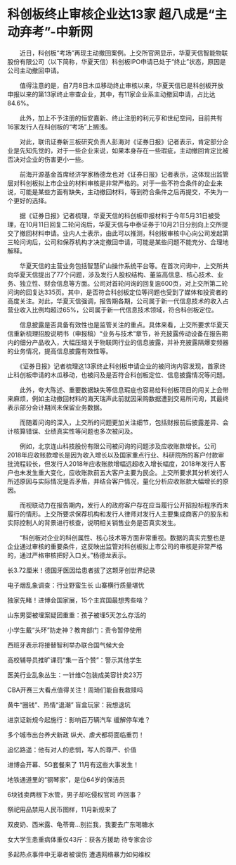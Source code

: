 # 科创板终止审核企业达13家 超八成是“主动弃考”-中新网

　　近日，科创板“考场”再现主动撤回案例。上交所官网显示，华夏天信智能物联股份有限公司（以下简称，华夏天信）科创板IPO申请已处于“终止”状态，原因是公司主动撤回申请。

　　值得注意的是，自7月8日木瓜移动终止审核以来，华夏天信已是科创板开放申报以来的第13家终止审查企业，其中，有11家企业系主动撤回申请，占比达84.6%。

　　此外，加上不予注册的恒安嘉新、终止注册的利元亨和世纪空间，目前共有16家发行人在科创板的“考场”上搁浅。

　　对此，联讯证券新三板研究负责人彭海对《证券日报》记者表示，肯定部分企业是先知先觉的，对于一些企业来说，如果本身存在一些瑕疵，主动撤回肯定比被否决对企业的伤害更小一些。

　　前海开源基金首席经济学家杨德龙也对《证券日报》记者表示，这体现出监管层对科创板拟上市企业的材料审核是非常严格的。对于一些不符合条件的企业来说，可能是某些方面有缺失，主动撤回材料，等到符合条件之后再提交，不失为一个更好的选择。

　　据《证券日报》记者梳理，华夏天信的科创板申报材料于今年5月31日被受理，在10月11日回复二轮问询后，华夏天信与中泰证券于10月21日分别向上交所提交了撤回材料申请。业内人士表示，由此可以推测，科创板审核中心向公司发起第三轮问询后，公司和保荐机构才决定撤回申请，可能是某些问题不能充分、合理地解释。

　　华夏天信的主营业务包括智慧矿山操作系统平台等。在首次问询中，上交所共向华夏天信提出了77个问题，涉及发行人股权结构、董监高信息、核心技术、业务、独立性、财会信息等方面。公司对首轮问询的回复逾600页，对上交所第二轮问询的回复达335页。其中，是否符合科创板定位等问题也受到了媒体和投资者的高度关注。对此，华夏天信强调，报告期各期，公司属于新一代信息技术的收入占营业收入比例均超过65%，公司属于新一代信息技术领域，符合科创板定位。

　　信息披露是否具备有效性也是监管关注的重点。具体来看，上交所要求华夏天信重新梳理招股说明书（申报稿）“业务与技术”章节，补充披露传动设备在报告期内的细分产品收入，大幅压缩关于物联网行业的信息披露，并补充披露隔爆变频器的业务情况，提高信息披露有效性等。

　　《证券日报》记者梳理这13家终止科创板申请企业的被问询内容发现，首家终止科创板申请的木瓜移动，也被问及是否符合科创板定位、信息披露情况等问题。

　　此外，夸大陈述、重要数据缺失等信息瑕疵也容易给科创板项目的闯关上会带来麻烦，例如主动撤回材料的海天瑞声此前就因采购数据遭到交易所问询，其最终表示部分会计期间未保留业务数据。

　　而随着问询的深入，上交所的问题更加关注细节，包括财报前后披露差异、会计核算错误、业绩真实性等问题也多次被问及。

　　例如，北京连山科技股份有限公司被问询的问题涉及应收账款增长。公司2018年应收账款增长是因为收入增长以及国家重点行业、科研院所的客户付款审批流程较长，但发行人2018年应收账款增幅远超收入增长幅度，2018年发行人客户也未发生重大变化，应收账款前五大客户主要为民企。上交所要求其分析发行人所述原因与实际情况是否矛盾，并结合客户情况，量化分析应收账款大幅增长的原因。

　　而视联动力在报告期内，发行人的政府客户存在应当履行公开招投标程序而未履行的情形。上交所要求保荐机构和发行人律师对发行人主要集成商客户的股东和实际控制人的背景进行核查，说明相关销售业务是否真实发生。

　　“科创板对企业的科创属性、核心技术等方面非常重视。数据的真实完整也是企业通过审核的重要条件，这反映出监管对科创板拟上市公司的审核是非常严格的，通过严格审核把好入口关。”杨德龙表示。

长3.72厘米！德国牙医因给患者拔了这颗牙创世界纪录

电子烟乱象调查：行业野蛮生长 山寨横行质量堪忧

独家先睹！进博会国家展，15个主宾国最想秀些啥？  

山东男婴被埋案疑团重重：孩子被埋5天怎么存活的

小学生戴“头环”防走神？教育部门：责令暂停使用

西班牙表示将接替智利举办联合国气候大会

高校辅导员推旷课罚“集一百个赞”：警示其他学生

医美行业乱象丛生：一针维C包装成美容针卖23万

CBA开赛三大看点值得关注！周琦们能自我救赎吗

黄牛“圈钱”、热情“退潮” 盲盒玩家：我想退坑

进京证新规今起施行：影响百万辆汽车 缓解停车难？

多个城市出台养犬新政 纵犬、虐犬都将面临重罚！

追忆路遥：他有对人的悲悯，写人的尊严、价值

进博会开幕、5G套餐来了 11月有这些大事发生！

地铁通道里的“钢琴家”，是位64岁的保洁员

6块钱卖两根下水管，男子却吃侵权官司 咋回事？

祭祀用品禁用人民币图样，11月新规来了

双皮奶、西米露、龟苓膏…别拦我，我要去广东喝糖水

女大学生患重病体重仅43斤：获各方援助 待专家会诊

多起热点事件中无辜者被误伤 遭遇网络暴力如何维权
